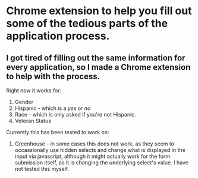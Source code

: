 # Chrome extension to help you fill out some of the tedious parts of the application process.

## I got tired of filling out the same information for every application, so I made a Chrome extension to help with the process.

Right now it works for:

1. Gender
2. Hispanic - which is a _yes_ or _no_
3. Race - which is only asked if you're not Hispanic.
4. Veteran Status

Currently this has been tested to work on:

1. Greenhouse - in some cases this does not work, as they seem to occassionally use hidden selects and change what is displayed in the input via javascript, although it might actually work for the form submission itself, as it is changing the underlying select's value. I have not tested this myself.
